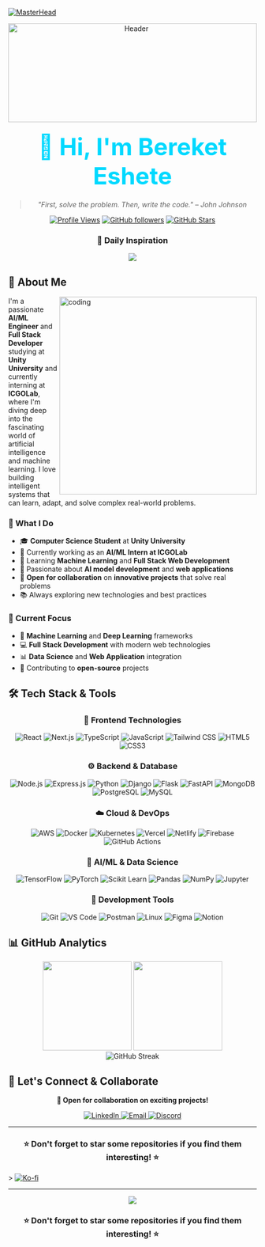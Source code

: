 [![MasterHead](https://user-images.githubusercontent.com/74038190/225813708-98b745f2-7d22-48cf-9150-083f1b00d6c9.gif)](https://github.com/Bereket-Eshete)

<div align="center">
  <img src="https://user-images.githubusercontent.com/74038190/225813708-98b745f2-7d22-48cf-9150-083f1b00d6c9.gif" width="100%" height="200" alt="Header" />
</div>



<h1 align="center" style="color: #00D9FF; font-size: 3rem; margin: 20px 0;">
  👋 Hi, I'm Bereket Eshete
</h1>

<div align="center">
  
> *"First, solve the problem. Then, write the code." – John Johnson*

[![Profile Views](https://komarev.com/ghpvc/?username=Bereket-Eshete&label=Profile%20Views&color=00D9FF&style=flat)](https://github.com/Bereket-Eshete)
[![GitHub followers](https://img.shields.io/github/followers/Bereket-Eshete?label=Followers&style=social)](https://github.com/Bereket-Eshete)
[![GitHub Stars](https://img.shields.io/github/stars/Bereket-Eshete?label=Stars&style=social)](https://github.com/Bereket-Eshete)

<div align="center">
  <h3>💭 Daily Inspiration</h3>
  <img src="https://quotes-github-readme.vercel.app/api?type=horizontal&theme=dark" />
</div>
</div>

## 🚀 About Me

<img align="right" alt="coding" width="400" src="https://user-images.githubusercontent.com/74038190/229223263-cf2e4b07-2615-4f87-9c38-e37600f8381a.gif">

I'm a passionate **AI/ML Engineer** and **Full Stack Developer** studying at **Unity University** and currently interning at **ICGOLab**, where I'm diving deep into the fascinating world of artificial intelligence and machine learning. I love building intelligent systems that can learn, adapt, and solve complex real-world problems.

### 🎯 What I Do

- 🎓 **Computer Science Student** at **Unity University**
- 🔭 Currently working as an **AI/ML Intern at ICGOLab**
- 🌱 Learning **Machine Learning** and **Full Stack Web Development**
- 🧠 Passionate about **AI model development** and **web applications**
- 🤝 **Open for collaboration** on **innovative projects** that solve real problems
- 📚 Always exploring new technologies and best practices

### 🎳 Current Focus
- 🤖 **Machine Learning** and **Deep Learning** frameworks
- 💻 **Full Stack Development** with modern web technologies
- 📊 **Data Science** and **Web Application** integration
- 🌟 Contributing to **open-source** projects

## 🛠️ Tech Stack & Tools

<h3 align="center">🎨 Frontend Technologies</h3>

<div align="center">

![React](https://img.shields.io/badge/-React-61DAFB?style=for-the-badge&logo=react&logoColor=black)
![Next.js](https://img.shields.io/badge/-Next.js-000000?style=for-the-badge&logo=next.js&logoColor=white)
![TypeScript](https://img.shields.io/badge/-TypeScript-3178C6?style=for-the-badge&logo=typescript&logoColor=white)
![JavaScript](https://img.shields.io/badge/-JavaScript-F7DF1E?style=for-the-badge&logo=javascript&logoColor=black)
![Tailwind CSS](https://img.shields.io/badge/-Tailwind_CSS-38B2AC?style=for-the-badge&logo=tailwind-css&logoColor=white)
![HTML5](https://img.shields.io/badge/-HTML5-E34F26?style=for-the-badge&logo=html5&logoColor=white)
![CSS3](https://img.shields.io/badge/-CSS3-1572B6?style=for-the-badge&logo=css3&logoColor=white)

</div>

<h3 align="center">⚙️ Backend & Database</h3>

<div align="center">

![Node.js](https://img.shields.io/badge/-Node.js-339933?style=for-the-badge&logo=node.js&logoColor=white)
![Express.js](https://img.shields.io/badge/-Express.js-000000?style=for-the-badge&logo=express&logoColor=white)
![Python](https://img.shields.io/badge/-Python-3776AB?style=for-the-badge&logo=python&logoColor=white)
![Django](https://img.shields.io/badge/-Django-092E20?style=for-the-badge&logo=django&logoColor=white)
![Flask](https://img.shields.io/badge/-Flask-000000?style=for-the-badge&logo=flask&logoColor=white)
![FastAPI](https://img.shields.io/badge/-FastAPI-009688?style=for-the-badge&logo=fastapi&logoColor=white)
![MongoDB](https://img.shields.io/badge/-MongoDB-47A248?style=for-the-badge&logo=mongodb&logoColor=white)
![PostgreSQL](https://img.shields.io/badge/-PostgreSQL-336791?style=for-the-badge&logo=postgresql&logoColor=white)
![MySQL](https://img.shields.io/badge/-MySQL-4479A1?style=for-the-badge&logo=mysql&logoColor=white)

</div>

<h3 align="center">☁️ Cloud & DevOps</h3>

<div align="center">

![AWS](https://img.shields.io/badge/-AWS-232F3E?style=for-the-badge&logo=amazon-aws&logoColor=white)
![Docker](https://img.shields.io/badge/-Docker-2496ED?style=for-the-badge&logo=docker&logoColor=white)
![Kubernetes](https://img.shields.io/badge/-Kubernetes-326CE5?style=for-the-badge&logo=kubernetes&logoColor=white)
![Vercel](https://img.shields.io/badge/-Vercel-000000?style=for-the-badge&logo=vercel&logoColor=white)
![Netlify](https://img.shields.io/badge/-Netlify-00C7B7?style=for-the-badge&logo=netlify&logoColor=white)
![Firebase](https://img.shields.io/badge/-Firebase-FFCA28?style=for-the-badge&logo=firebase&logoColor=black)
![GitHub Actions](https://img.shields.io/badge/-GitHub_Actions-2088FF?style=for-the-badge&logo=github-actions&logoColor=white)

</div>

<h3 align="center">🤖 AI/ML & Data Science</h3>

<div align="center">

![TensorFlow](https://img.shields.io/badge/-TensorFlow-FF6F00?style=for-the-badge&logo=tensorflow&logoColor=white)
![PyTorch](https://img.shields.io/badge/-PyTorch-EE4C2C?style=for-the-badge&logo=pytorch&logoColor=white)
![Scikit Learn](https://img.shields.io/badge/-Scikit_Learn-F7931E?style=for-the-badge&logo=scikit-learn&logoColor=white)
![Pandas](https://img.shields.io/badge/-Pandas-150458?style=for-the-badge&logo=pandas&logoColor=white)
![NumPy](https://img.shields.io/badge/-NumPy-013243?style=for-the-badge&logo=numpy&logoColor=white)
![Jupyter](https://img.shields.io/badge/-Jupyter-F37626?style=for-the-badge&logo=jupyter&logoColor=white)

</div>

<h3 align="center">🔧 Development Tools</h3>

<div align="center">

![Git](https://img.shields.io/badge/-Git-F05032?style=for-the-badge&logo=git&logoColor=white)
![VS Code](https://img.shields.io/badge/-VS_Code-007ACC?style=for-the-badge&logo=visual-studio-code&logoColor=white)
![Postman](https://img.shields.io/badge/-Postman-FF6C37?style=for-the-badge&logo=postman&logoColor=white)
![Linux](https://img.shields.io/badge/-Linux-FCC624?style=for-the-badge&logo=linux&logoColor=black)
![Figma](https://img.shields.io/badge/-Figma-F24E1E?style=for-the-badge&logo=figma&logoColor=white)
![Notion](https://img.shields.io/badge/-Notion-000000?style=for-the-badge&logo=notion&logoColor=white)

</div>

## 📊 GitHub Analytics

<div align="center">
  <img height="180em" src="https://github-readme-stats.vercel.app/api?username=Bereket-Eshete&show_icons=true&theme=tokyonight&hide_border=true&bg_color=0D1117&title_color=00D9FF&icon_color=00D9FF&text_color=FFFFFF" />
  <img height="180em" src="https://github-readme-stats.vercel.app/api/top-langs/?username=Bereket-Eshete&layout=compact&theme=tokyonight&hide_border=true&bg_color=0D1117&title_color=00D9FF&text_color=FFFFFF" />
</div>

<div align="center">
  <img src="https://github-readme-streak-stats.herokuapp.com/?user=Bereket-Eshete&theme=tokyonight&hide_border=true&background=0D1117&stroke=00D9FF&ring=00D9FF&fire=00D9FF&currStreakLabel=00D9FF" alt="GitHub Streak" />
</div>





## 🤝 Let's Connect & Collaborate

<div align="center">
  <p><strong>💼 Open for collaboration on exciting projects!</strong></p>
  
  <a href="https://www.linkedin.com/in/bereket-eshete-7171a0323" target="_blank">
    <img src="https://img.shields.io/badge/-LinkedIn-0077B5?style=for-the-badge&logo=linkedin&logoColor=white" alt="LinkedIn" />
  </a>
  <a href="mailto:bereketeeshete63@gmail.com">
    <img src="https://img.shields.io/badge/-Email-D14836?style=for-the-badge&logo=gmail&logoColor=white" alt="Email" />
  </a>
  <a href="https://discord.com/users/bereket_10" target="_blank">
    <img src="https://img.shields.io/badge/-Discord-5865F2?style=for-the-badge&logo=discord&logoColor=white" alt="Discord" />
  </a>
</div>

---

<div align="center">
  <h3>⭐ Don't forget to star some repositories if you find them interesting! ⭐</h3>
</div>>
  <a href="https://ko-fi.com/yourusername" target="_blank">
    <img src="https://img.shields.io/badge/-Ko--fi-F16061?style=for-the-badge&logo=ko-fi&logoColor=white" alt="Ko-fi" />
  </a>
</div>

---

<div align="center">
  <img src="https://capsule-render.vercel.app/api?type=waving&color=00D9FF&height=120&section=footer" />
</div>

<div align="center">
  <h3>⭐ Don't forget to star some repositories if you find them interesting! ⭐</h3>
</div>
